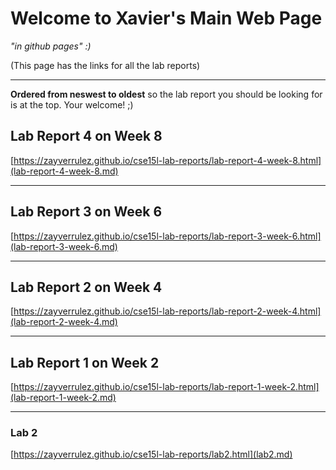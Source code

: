 # Welcome to Xavier's Main Web Page
*"in github pages" :)* 

(This page has the links for all the lab reports)

---

**Ordered from neswest to oldest** so the lab report you should be looking for is at the top. Your welcome! ;)

## Lab Report 4 on Week 8

[https://zayverrulez.github.io/cse15l-lab-reports/lab-report-4-week-8.html](lab-report-4-week-8.md)

---

## Lab Report 3 on Week 6

[https://zayverrulez.github.io/cse15l-lab-reports/lab-report-3-week-6.html](lab-report-3-week-6.md)

---

## Lab Report 2 on Week 4

[https://zayverrulez.github.io/cse15l-lab-reports/lab-report-2-week-4.html](lab-report-2-week-4.md)

---

## Lab Report 1 on Week 2

[https://zayverrulez.github.io/cse15l-lab-reports/lab-report-1-week-2.html](lab-report-1-week-2.md)

---

### Lab 2

[https://zayverrulez.github.io/cse15l-lab-reports/lab2.html](lab2.md)


